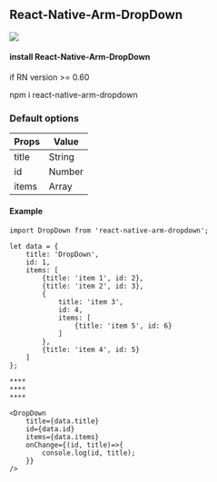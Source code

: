 ## React-Native-Arm-DropDown

<img src="https://raw.githubusercontent.com/AmurKhoyetsyan/React-Native-DropDown/master/src/gif/dropdown.gif" />

#### install React-Native-Arm-DropDown

if RN version >= 0.60

npm i react-native-arm-dropdown

### Default options

| Props            |  Value         |
| ---------------- | ---------------|
| title            | String         |
| id               | Number         |
| items            | Array          |

#### Example

    import DropDown from 'react-native-arm-dropdown';
    
    let data = {
        title: 'DropDown',
        id: 1,
        items: [
            {title: 'item 1', id: 2},
            {title: 'item 2', id: 3},
            {
                title: 'item 3',
                id: 4,
                items: [
                    {title: 'item 5', id: 6}
                ]
            },
            {title: 'item 4', id: 5}
        ]
    };

    ****
    ****
    ****

    <DropDown
        title={data.title}
        id={data.id}
        items={data.items}
        onChange={(id, title)=>{
            console.log(id, title);
        }}
    />
